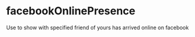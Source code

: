 facebookOnlinePresence
======================

Use to show with specified friend of yours has arrived online on facebook
